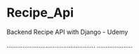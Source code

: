 # Recipe_Api
Backend Recipe API with Django - Udemy


..................................................
....................